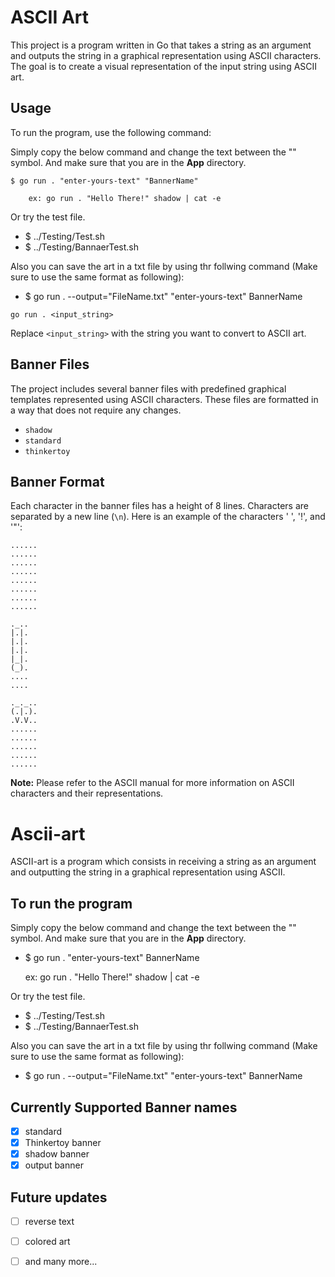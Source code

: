 # ASCII Art

This project is a program written in Go that takes a string as an argument and outputs the string in a graphical representation using ASCII characters. The goal is to create a visual representation of the input string using ASCII art.

## Usage

To run the program, use the following command:

Simply copy the below command and change the text between the "" symbol. And make sure that you are in the **App** directory.

```shell
$ go run . "enter-yours-text" "BannerName"
```
```shell
    ex: go run . "Hello There!" shadow | cat -e
```
Or try the test file.
- $ ../Testing/Test.sh
- $ ../Testing/BannaerTest.sh

Also you can save the art in a txt file by using thr follwing command (Make sure to use the same format as following):
- $ go run . --output="FileName.txt" "enter-yours-text" BannerName


```shell
go run . <input_string>
```

Replace `<input_string>` with the string you want to convert to ASCII art.

## Banner Files

The project includes several banner files with predefined graphical templates represented using ASCII characters. These files are formatted in a way that does not require any changes.

- `shadow`
- `standard`
- `thinkertoy`

## Banner Format

Each character in the banner files has a height of 8 lines. Characters are separated by a new line (`\n`). Here is an example of the characters ' ', '!', and '"':

```
......
......
......
......
......
......
......
......

._..
|.|.
|.|.
|.|.
|_|.
(_).
....
....

._._..
(.|.).
.V.V..
......
......
......
......
......
```


**Note:** Please refer to the ASCII manual for more information on ASCII characters and their representations.



# Ascii-art
ASCII-art is a program which consists in receiving a string as an argument and outputting the string in a graphical representation using ASCII.

## To run the program
Simply copy the below command and change the text between the "" symbol. And make sure that you are in the **App** directory.

- $ go run . "enter-yours-text" BannerName

    ex: go run . "Hello There!" shadow | cat -e

Or try the test file.
- $ ../Testing/Test.sh
- $ ../Testing/BannaerTest.sh

Also you can save the art in a txt file by using thr follwing command (Make sure to use the same format as following):
- $ go run . --output="FileName.txt" "enter-yours-text" BannerName

## Currently Supported Banner names
- [x] standard
- [x] Thinkertoy banner
- [x] shadow banner
- [x] output banner

## Future updates 
- [ ] reverse text
- [ ] colored art
- [ ] and many more...

